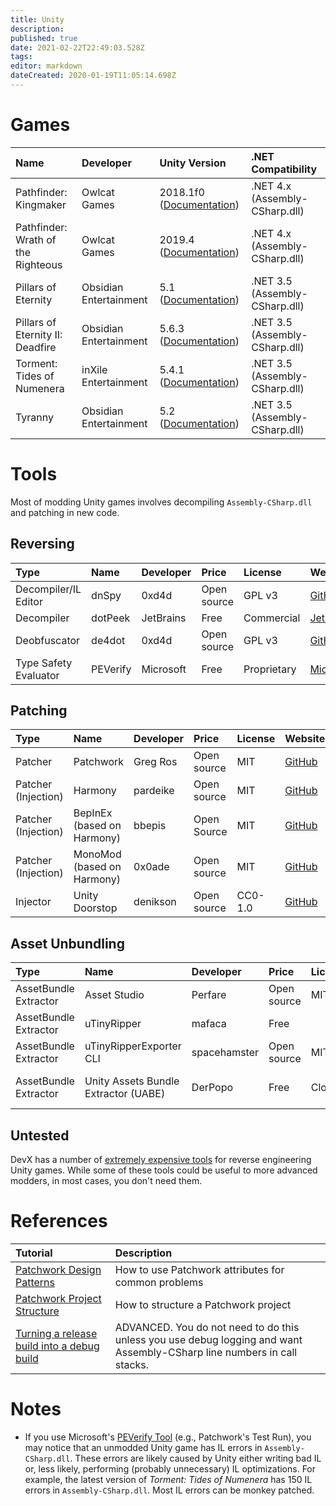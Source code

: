 ```yaml
---
title: Unity
description: 
published: true
date: 2021-02-22T22:49:03.528Z
tags: 
editor: markdown
dateCreated: 2020-01-19T11:05:14.698Z
---
```


# Games

Name | Developer | Unity Version | .NET Compatibility
:--- | :--- | :--- | :---
Pathfinder: Kingmaker | Owlcat Games | 2018.1f0 ([Documentation](https://docs.unity3d.com/2018.1/Documentation/Manual/index.html)) | .NET 4.x (Assembly-CSharp.dll)
Pathfinder: Wrath of the Righteous | Owlcat Games | 2019.4 ([Documentation](https://docs.unity3d.com/2019.4/Documentation/Manual/index.html)) | .NET 4.x (Assembly-CSharp.dll)
Pillars of Eternity | Obsidian Entertainment | 5.1 ([Documentation](https://docs.unity3d.com/510/Documentation/Manual/index.html)) | .NET 3.5 (Assembly-CSharp.dll)
Pillars of Eternity II: Deadfire | Obsidian Entertainment | 5.6.3 ([Documentation](https://docs.unity3d.com/560/Documentation/Manual/index.html)) | .NET 3.5 (Assembly-CSharp.dll)
Torment: Tides of Numenera |  inXile Entertainment | 5.4.1 ([Documentation](https://docs.unity3d.com/540/Documentation/Manual/index.html)) | .NET 3.5 (Assembly-CSharp.dll)
Tyranny | Obsidian Entertainment | 5.2 ([Documentation](https://docs.unity3d.com/520/Documentation/Manual/index.html)) | .NET 3.5 (Assembly-CSharp.dll)

# Tools

Most of modding Unity games involves decompiling `Assembly-CSharp.dll` and patching in new code.

## Reversing

Type | Name | Developer | Price | License | Website
:--- | :--- | :--- | :--- | :--- | :---
Decompiler/IL Editor | dnSpy | 0xd4d | Open source | GPL v3 | [GitHub](https://github.com/dnSpy/dnSpy)
Decompiler | dotPeek | JetBrains | Free | Commercial | [JetBrains](https://www.jetbrains.com/decompiler/)
Deobfuscator | de4dot | 0xd4d | Open source | GPL v3 | [GitHub](https://github.com/fireundubh/de4dot/pdbgen)
Type Safety Evaluator | PEVerify | Microsoft | Free | Proprietary | [Microsoft](https://docs.microsoft.com/en-us/dotnet/framework/tools/peverify-exe-peverify-tool)

## Patching

Type | Name | Developer | Price | License | Website
:--- | :--- | :--- | :--- | :--- | :---
Patcher | Patchwork | Greg Ros | Open source | MIT | [GitHub](https://github.com/GregRos/Patchwork)
Patcher (Injection) | Harmony | pardeike | Open source | MIT | [GitHub](https://github.com/pardeike/Harmony)
Patcher (Injection) | BepInEx (based on Harmony) | bbepis | Open Source | MIT | [GitHub](https://github.com/BepInEx/BepInEx)
Patcher (Injection) | MonoMod (based on Harmony) | 0x0ade | Open source | MIT | [GitHub](https://github.com/MonoMod/MonoMod)
Injector | Unity Doorstop | denikson | Open source | CC0-1.0 | [GitHub](https://github.com/NeighTools/UnityDoorstop)

## Asset Unbundling

Type | Name | Developer | Price | License | Website
:--- | :--- | :--- | :--- | :--- | :---
AssetBundle Extractor | Asset Studio | Perfare | Open source | MIT | [GitHub](https://github.com/Perfare/AssetStudio)
AssetBundle Extractor | uTinyRipper | mafaca | Free |  | [GitHub](https://github.com/mafaca/UtinyRipper)
AssetBundle Extractor | uTinyRipperExporter CLI | spacehamster | Open source | MIT | [GitHub](https://github.com/spacehamster/UtinyRipperExporter)
AssetBundle Extractor | Unity Assets Bundle Extractor (UABE) | DerPopo | Free | Closed | [7 Days To Die Forum](https://community.7daystodie.com/topic/1871-unity-assets-bundle-extractor/)


## Untested

DevX has a number of [extremely expensive tools](https://devxdevelopment.com/) for reverse engineering Unity games. While some of these tools could be useful to more advanced modders, in most cases, you don't need them.


# References

Tutorial | Description
:--- | :---
[Patchwork Design Patterns](/unity/patchwork-design-patterns) | How to use Patchwork attributes for common problems
[Patchwork Project Structure](/unity/patchwork-project-structure) | How to structure a Patchwork project
[Turning a release build into a debug build](/unity/turning-a-release-build-into-a-debug-build) | ADVANCED. You do not need to do this unless you use debug logging and want Assembly-CSharp line numbers in call stacks.


# Notes

* If you use Microsoft's [PEVerify Tool](https://docs.microsoft.com/en-us/dotnet/framework/tools/peverify-exe-peverify-tool) (e.g., Patchwork's Test Run), you may notice that an unmodded Unity game has IL errors in `Assembly-CSharp.dll`. These errors are likely caused by Unity either writing bad IL or, less likely, performing (probably unnecessary) IL optimizations. For example, the latest version of _Torment: Tides of Numenera_ has 150 IL errors in `Assembly-CSharp.dll`. Most IL errors can be monkey patched.